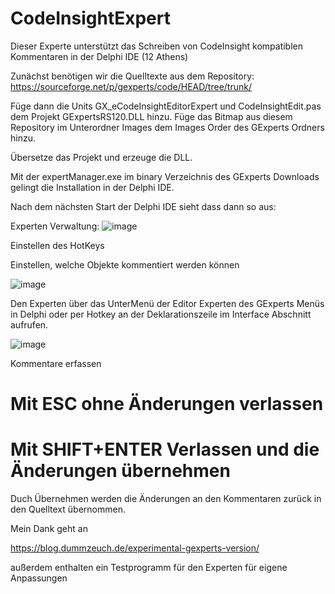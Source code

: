 # CodeInsightExpert
Dieser Experte unterstützt das Schreiben von CodeInsight kompatiblen Kommentaren in der Delphi IDE (12 Athens)

Zunächst benötigen wir die Quelltexte aus dem Repository: https://sourceforge.net/p/gexperts/code/HEAD/tree/trunk/

Füge dann die Units GX_eCodeInsightEditorExpert und CodeInsightEdit.pas dem Projekt GExpertsRS120.DLL hinzu. 
Füge das Bitmap aus diesem Repository im Unterordner Images dem Images Order des GExperts Ordners hinzu.

Übersetze das Projekt und erzeuge die DLL.

Mit der expertManager.exe im binary Verzeichnis des GExperts Downloads gelingt die Installation in der Delphi IDE.

Nach dem nächsten Start der Delphi IDE sieht dass dann so aus:

Experten Verwaltung:
![image](https://github.com/user-attachments/assets/c450cc4c-893e-4489-a666-4bf96e5ce6b4)

Einstellen des HotKeys

Einstellen, welche Objekte kommentiert werden können

![image](https://github.com/user-attachments/assets/49672874-25b0-4220-83d5-d0790f7ae526)

Den Experten über das UnterMenü der Editor Experten des GExperts Menüs in Delphi oder per Hotkey
an der Deklarationszeile im Interface Abschnitt aufrufen.

![image](https://github.com/user-attachments/assets/b80d7f84-0ecf-4d10-85c7-dd9bdfaf21df)

Kommentare erfassen 

# Mit ESC ohne Änderungen verlassen
# Mit SHIFT+ENTER Verlassen und die Änderungen übernehmen

Duch Übernehmen werden die Änderungen an den Kommentaren zurück in den Quelltext übernommen.

Mein Dank geht an 

https://blog.dummzeuch.de/experimental-gexperts-version/

außerdem enthalten ein Testprogramm für den Experten für eigene Anpassungen
